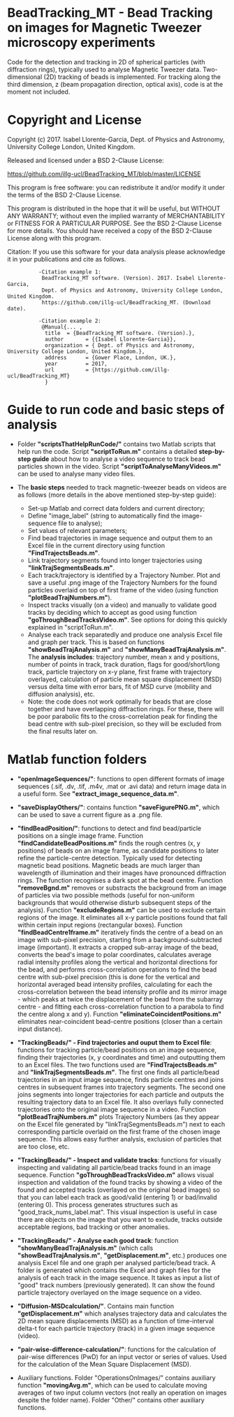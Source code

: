 # BeadTracking_MT - Bead Tracking on images for Magnetic Tweezer microscopy experiments

Code for the detection and tracking in 2D of spherical particles (with diffraction rings), typically used to analyse Magnetic Tweezer data. Two-dimensional (2D) tracking of beads is implemented. For tracking along the third dimension, z (beam propagation direction, optical axis), code is at the moment not included.

# Copyright and License

Copyright (c) 2017. Isabel Llorente-Garcia, Dept. of Physics and Astronomy, University College London, United Kingdom.

Released and licensed under a BSD 2-Clause License:

https://github.com/illg-ucl/BeadTracking_MT/blob/master/LICENSE

This program is free software: you can redistribute it and/or modify
it under the terms of the BSD 2-Clause License.

This program is distributed in the hope that it will be useful,
but WITHOUT ANY WARRANTY; without even the implied warranty of
MERCHANTABILITY or FITNESS FOR A PARTICULAR PURPOSE. See the
BSD 2-Clause License for more details. You should have received 
a copy of the BSD 2-Clause License along with this program. 

Citation: If you use this software for your data analysis please acknowledge 
          it in your publications and cite as follows.
          
              -Citation example 1: 
               BeadTracking_MT software. (Version). 2017. Isabel Llorente-Garcia, 
               Dept. of Physics and Astronomy, University College London, United Kingdom.
               https://github.com/illg-ucl/BeadTracking_MT. (Download date).
               
              -Citation example 2:
               @Manual{... ,
                title  = {BeadTracking_MT software. (Version).},
                author       = {{Isabel Llorente-Garcia}},
                organization = { Dept. of Physics and Astronomy, University College London, United Kingdom.},
                address      = {Gower Place, London, UK.},
                year         = 2017,
                url          = {https://github.com/illg-ucl/BeadTracking_MT}
                }

# Guide to run code and basic steps of analysis

* Folder **"scriptsThatHelpRunCode/"** contains two Matlab scripts that help run the code. Script **"scriptToRun.m"** contains a detailed **step-by-step guide** about how to analyse a video sequence to track bead particles shown in the video. Script **"scriptToAnalyseManyVideos.m"** can be used to analyse many video files.
  
* The **basic steps** needed to track magnetic-tweezer beads on videos are as follows (more details in the above mentioned step-by-step guide):
    - Set-up Matlab and correct data folders and current directory;
    - Define "image_label" (string to automatically find the image-sequence file to analyse);
    - Set values of relevant parameters;
    - Find bead trajectories in image sequence and output them to an Excel file in the current directory using function **"FindTrajectsBeads.m"**.   
    - Link trajectory segments found into longer trajectories using **"linkTrajSegmentsBeads.m"**.
    - Each track/trajectory is identified by a Trajectory Number. Plot and save a useful .png image of the Trajectory Numbers for the found particles overlaid on top of first frame of the video (using function **"plotBeadTrajNumbers.m"**). 
    - Inspect tracks visually (on a video) and manually to validate good tracks by deciding which to accept as good using function **"goThroughBeadTracksVideo.m"**. See options for doing this quickly explained in "scriptToRun.m".
    - Analyse each track separatedly and produce one analysis Excel file and graph per track. This is based on functions **"showBeadTrajAnalysis.m"** and **"showManyBeadTrajAnalysis.m"**. The **analysis includes**: trajectory number, mean x and y positions, number of points in track, track duration, flags for good/short/long track, particle trajectory on x-y plane, first frame with trajectory overlayed, calculation of particle mean square displacement (MSD) versus delta time with error bars, fit of MSD curve (mobility and diffusion analysis), etc.
    - Note: the code does not work optimally for beads that are close together and have overlapping diffraction rings. For these, there will be poor parabolic fits to the cross-correlation peak for finding the bead centre with sub-pixel precision, so they will be excluded from
the final results later on.


# Matlab function folders

- **"openImageSequences/"**: functions to open different formats of image sequences (.sif, .dv, .tif, .m4v, .mat or .avi data) and return image data in a useful form. See **"extract_image_sequence_data.m"**. 

- **"saveDisplayOthers/"**: contains function **"saveFigurePNG.m"**, which can be used to save a current figure as a .png file.

- **"findBeadPosition/"**: functions to detect and find bead/particle positions on a single image frame. Function **"findCandidateBeadPositions.m"** finds the rough centres (x, y positions) of beads on an image frame, as candidate positions to later refine the particle-centre detection. Typically used for detecting magnetic bead positions. Magnetic beads are much larger than wavelength of illumination and their images have pronounced diffraction rings. The function recognises a dark spot at the bead centre. Function **"removeBgnd.m"** removes or substracts the background from an image of particles via two possible methods (useful for non-uniform backgrounds that would otherwise disturb subsequent steps of the analysis). Function **"excludeRegions.m"** can be used to exclude certain regions of the image. It eliminates all x-y particle positions found that fall within certain input regions (rectangular boxes). Function **"findBeadCentre1frame.m"** iteratively finds the centre of a bead on an image with sub-pixel precision, starting from a background-subtracted image (important). It extracts a cropped sub-array image of the bead, converts the bead's image to polar coordinates, calculates average radial intensity profiles along the vertical and horizontal directions for the bead, and performs cross-correlation operations to find the bead centre with sub-pixel precision (this is done for the vertical and horizontal averaged bead intensity profiles, calculating for each the cross-correlation between the bead intensity profile and its mirror image - which peaks at twice the displacement of the bead from the subarray centre - and fitting each cross-correlation function to a parabola to find the centre along x and y). Function **"eliminateCoincidentPositions.m"** eliminates near-coincident bead-centre positions (closer than a certain input distance).

- **"TrackingBeads/" - Find trajectories and ouput them to Excel file**: functions for tracking particle/bead positions on an image sequence, finding their trajectories (x, y coordinates and time) and outputting them to an Excel files. 
The two functions used are **"FindTrajectsBeads.m"** and **"linkTrajSegmentsBeads.m"**. The first one finds all particle/bead trajectories in an input image sequence, finds particle centres and joins centres in subsequent frames into trajectory segments. The second one joins segments into longer trajectories for each particle and outputs the resulting trajectory data to an Excel file. It also overlays fully connected trajectories onto the original image sequence in a video. Function **"plotBeadTrajNumbers.m"** plots Trajectory Numbers (as they appear on the Excel file generated by "linkTrajSegmentsBeads.m") next to each corresponding particle overlaid on the first frame of the chosen image sequence. This allows easy further analysis, exclusion of particles that are too close, etc.

- **"TrackingBeads/" - Inspect and validate tracks**: functions for visually inspecting and validating all particle/bead tracks found in an image sequence. Function **"goThroughBeadTracksVideo.m"** allows visual inspection and validation of the found tracks by showing a video of the found and accepted tracks (overlayed on the original bead images) so that you can label each track as good/valid (entering 1) or bad/invalid (entering 0). This process generates structures such as "good_track_nums_label.mat". This visual inspection is useful in case there are objects on the image that you want to exclude, tracks outside acceptable regions, bad tracking or other anomalies. 

- **"TrackingBeads/" - Analyse each good track**: function **"showManyBeadTrajAnalysis.m"** (which calls **"showBeadTrajAnalysis.m"**, **"getDisplacement.m"**, etc.) produces one analysis Excel file and one graph per analysed particle/bead track. A folder is generated which contains the Excel and graph files for the analysis of each track in the image sequence. It takes as input a list of "good" track numbers (previously generated). It can show the found particle trajectory overlayed on the image sequence on a video.

- **"Diffusion-MSDcalculation/"**. Contains main function **"getDisplacement.m"** which analyses trajectory data and calculates the 2D mean square displacements (MSD) as a function of time-interval delta-t for each particle trajectory (track) in a given image sequence (video).

- **"pair-wise-difference-calculation/"**: functions for the calculation of pair-wise differences (PwD) for an input vector or series of values. Used for the calculation of the Mean Square Displacement (MSD).

- Auxiliary functions. Folder "OperationsOnImages/" contains auxiliary function **"movingAvg.m"**, which can be used to calculate moving averages of two input column vectors (not really an operation on images despite the folder name). Folder "Other/" contains other auxiliary functions.
